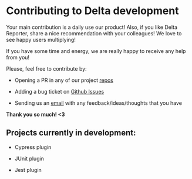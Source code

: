 # Contributing to Delta development

Your main contribution is a daily use our product! Also, if you like Delta Reporter, share a nice recommendation with your colleagues! 
We love to see happy users multiplying!


If you have some time and energy, we are really happy to receive any help from you! 

Please, feel free to contribute by:

- Opening a PR in any of our project [repos](https://github.com/delta-reporter)

- Adding a bug ticket on [Github Issues](https://github.com/delta-reporter/delta-reporter/issues)

- Sending us an [email](mailto:juannegrier@gmail.com) with any feedback/ideas/thoughts that you have 


**Thank you so much! <3**


## Projects currently in development:

- Cypress plugin

- JUnit plugin

- Jest plugin